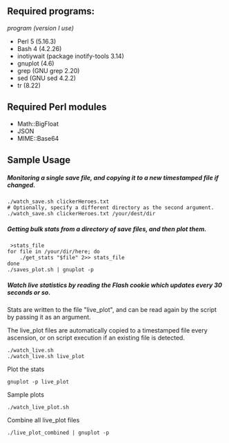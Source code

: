 ## Required programs:
*program (version I use)*
- Perl 5 (5.16.3)
- Bash 4 (4.2.26)
- inotiywait (package inotify-tools 3.14)
- gnuplot (4.6)
- grep (GNU grep 2.20)
- sed (GNU sed 4.2.2)
- tr (8.22)

## Required Perl modules
- Math::BigFloat
- JSON
- MIME::Base64

## Sample Usage
##### Monitoring a single save file, and copying it to a new timestamped file if changed.

```
./watch_save.sh clickerHeroes.txt
# Optionally, specify a different directory as the second argument.
./watch_save.sh clickerHeroes.txt /your/dest/dir
```

##### Getting bulk stats from a directory of save files, and then plot them.
```
 >stats_file
for file in /your/dir/here; do
    ./get_stats "$file" 2>> stats_file
done
./saves_plot.sh | gnuplot -p
```

##### Watch live statistics by reading the Flash cookie which updates every 30 seconds or so.

Stats are written to the file "live_plot", and can be read again by the script by passing it as an argument.

The live_plot files are automatically copied to a timestamped file every ascension, or on script execution if an existing file is detected.

```
./watch_live.sh
./watch_live.sh live_plot
```

Plot the stats

``gnuplot -p live_plot``

Sample plots

``./watch_live_plot.sh``

Combine all live_plot files

``./live_plot_combined | gnuplot -p``
